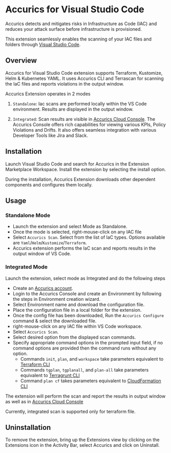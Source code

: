 # Accurics for Visual Studio Code

Accurics detects and mitigates risks in Infrastructure as Code (IAC) and reduces your attack surface before infrastructure is provisioned.

This extension seamlessly enables the scanning of your IAC files and folders through [Visual Studio Code](https://code.visualstudio.com/).

## Overview

Accurics for Visual Studio Code extension supports Terraform, Kustomize, Helm & Kubernetes YAML. It uses Accurics CLI and Terrascan for scanning the IaC files and reports violations in the output window.

Accurics Extension operates in 2 modes

1. `Standalone`: Iac scans are performed locally within the VS Code environment. Results are displayed in the output window.

2. `Integrated`: Scan results are visible in [Accurics Cloud Console](https://app.accurics.com). The Accurics Console offers rich capabilities for viewing various KPIs, Policy Violations and Drifts. It also offers seamless integration with various Developer Tools like Jira and Slack.

## Installation

Launch Visual Studio Code and search for Accurics in the Extension Marketplace Workspace. Install the extension by selecting the install option.

During the installation, Accurics Extension downloads other dependent components and configures them locally.

## Usage

### Standalone Mode

- Launch the extension and select Mode as Standalone.
- Once the mode is selected, right-mouse-click on any IAC file
- Select `Accurics Scan`. Select from the list of IaC types. Options available are  `Yaml`/`Helm`/`Kustomize`/`Terraform`.
- Accurics extension performs the IaC scan and reports results in the output window of VS Code.

### Integrated Mode

Launch the extension, select mode as Integrated and do the following steps

- Create an [Accurics account](https://app.accurics.com).
- Login to the Accurics Console and create an Environment by following the steps in Environment creation wizard.
- Select Environment name and download the configuration file.
- Place the configuration file in a local folder for the extension.
- Once the config file has been downloaded, Run the `Accurics Configure` command & select the downloaded file.
- right-mouse-click on any IAC file within VS Code workspace.
- Select `Accurics Scan`.
- Select desired option from the displayed scan commands.
- Specify appropriate command options in the prompted input field, if no command options are provided then the command runs without any option.
    - Commands `init`, `plan`, and `workspace` take parameters equivalent to [Terraform CLI](https://www.terraform.io/docs/commands/index.html)
    - Commands `tgplan`, `tgplanall`, and `plan-all` take parameters equivalent to [Terragrunt CLI](https://terragrunt.gruntwork.io/docs/reference/cli-options/)
    - Command `plan cf` takes parameters equivalent to [CloudFormation CLI](https://docs.aws.amazon.com/cli/latest/reference/cloudformation/index.html)


The extension will perform the scan and report the results in output window as well as in [Accurics Cloud Console](https://app.accurics.com)

Currently, integrated scan is supported only for terraform file.

## Uninstallation

To remove the extension, bring up the Extensions view by clicking on the Extensions icon in the Activity Bar, select Accurics and click on Uninstall.